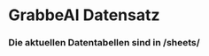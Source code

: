 











































# GrabbeAI Datensatz





### Die aktuellen Datentabellen sind in /sheets/


